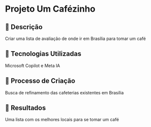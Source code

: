 # Projeto Um Cafézinho

## 📒 Descrição
Criar uma lista de avaliação de onde ir em Brasília para tomar um café

## 🤖 Tecnologias Utilizadas
Microsoft Copilot e Meta IA

## 🧐 Processo de Criação
Busca de refinamento das cafeterias existentes em Brasília 

## 🚀 Resultados
Uma lista com os melhores locais para se tomar um café 


